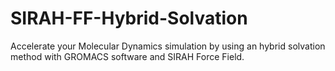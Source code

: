 # SIRAH-FF-Hybrid-Solvation
Accelerate your Molecular Dynamics simulation by using an hybrid solvation method with GROMACS software and SIRAH Force Field.
